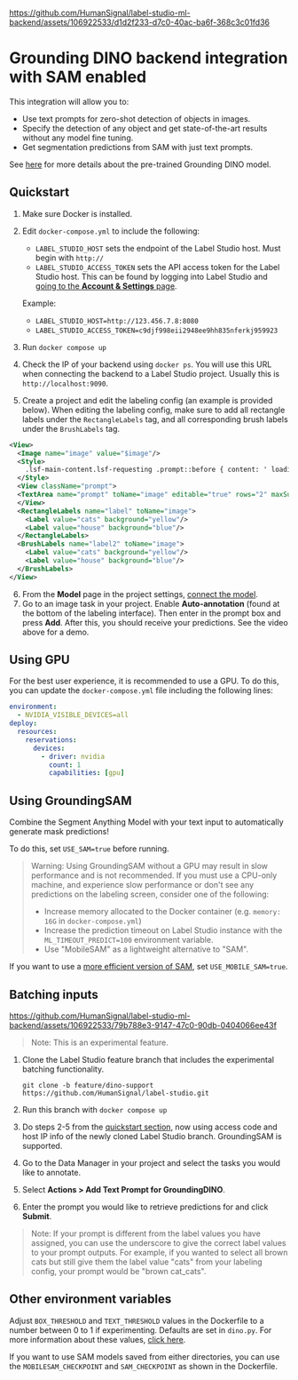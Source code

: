 <!--
---
title: Zero-shot object detection and image segmentation with Grounding DINO and SAM
type: guide
tier: all
order: 15
hide_menu: true
hide_frontmatter_title: true
meta_title: Image segmentation in Label Studio using a Grounding DINO backend and SAM
meta_description: Label Studio tutorial for using Grounding DINO and SAM for zero-shot object detection in images
categories:
    - Computer Vision
    - Image Annotation
    - Object Detection
    - Zero-shot Image Segmentation
    - Grounding DINO
    - Segment Anything Model
image: "/tutorials/grounding-dino.png"
---
-->

https://github.com/HumanSignal/label-studio-ml-backend/assets/106922533/d1d2f233-d7c0-40ac-ba6f-368c3c01fd36


# Grounding DINO backend integration with SAM enabled

This integration will allow you to:

* Use text prompts for zero-shot detection of objects in images.
* Specify the detection of any object and get state-of-the-art results without any model fine tuning.
* Get segmentation predictions from SAM with just text prompts.

See [here](https://github.com/IDEA-Research/GroundingDINO) for more details about the pre-trained Grounding DINO model. 


## Quickstart

1. Make sure Docker is installed.
2. Edit `docker-compose.yml` to include the following:
   * `LABEL_STUDIO_HOST` sets the endpoint of the Label Studio host. Must begin with `http://` 
   * `LABEL_STUDIO_ACCESS_TOKEN` sets the API access token for the Label Studio host. This can be found by logging
  into Label Studio and [going to the **Account & Settings** page](https://labelstud.io/guide/user_account#Access-token). 

    Example:
   - `LABEL_STUDIO_HOST=http://123.456.7.8:8080`
   - `LABEL_STUDIO_ACCESS_TOKEN=c9djf998eii2948ee9hh835nferkj959923`

3. Run `docker compose up`
4. Check the IP of your backend using `docker ps`. You will use this URL when connecting the backend to a Label Studio project. Usually this is `http://localhost:9090`.

5. Create a project and edit the labeling config (an example is provided below). When editing the labeling config, make sure to add all rectangle labels under the `RectangleLabels` tag, and all corresponding brush labels under the `BrushLabels` tag.

```xml
<View>
  <Image name="image" value="$image"/>
  <Style>
    .lsf-main-content.lsf-requesting .prompt::before { content: ' loading...'; color: #808080; }
  </Style>
  <View className="prompt">
  <TextArea name="prompt" toName="image" editable="true" rows="2" maxSubmissions="1" showSubmitButton="true"/>
  </View>
  <RectangleLabels name="label" toName="image">
    <Label value="cats" background="yellow"/>
    <Label value="house" background="blue"/>
  </RectangleLabels>
  <BrushLabels name="label2" toName="image">
    <Label value="cats" background="yellow"/>
    <Label value="house" background="blue"/>
  </BrushLabels>
</View>
```

6. From the **Model** page in the project settings, [connect the model](https://labelstud.io/guide/ml#Connect-the-model-to-Label-Studio). 
7. Go to an image task in your project. Enable **Auto-annotation** (found at the bottom of the labeling interface). Then enter in the prompt box and press **Add**. After this, you should receive your predictions. See the video above for a demo. 


## Using GPU

For the best user experience, it is recommended to use a GPU. To do this, you can update the `docker-compose.yml` file including the following lines:

```yaml
environment:
  - NVIDIA_VISIBLE_DEVICES=all
deploy:
  resources:
    reservations:
      devices:
        - driver: nvidia
          count: 1
          capabilities: [gpu]
```

## Using GroundingSAM

Combine the Segment Anything Model with your text input to automatically generate mask predictions! 

To do this, set `USE_SAM=true` before running. 

> Warning: Using GroundingSAM without a GPU may result in slow performance and is not recommended. If you must use a CPU-only machine, and experience slow performance or don't see any predictions on the labeling screen, consider one of the following:
> - Increase memory allocated to the Docker container (e.g. `memory: 16G` in `docker-compose.yml`)
> - Increase the prediction timeout on Label Studio instance with the `ML_TIMEOUT_PREDICT=100` environment variable.
> - Use "MobileSAM" as a lightweight alternative to "SAM".

If you want to use a [more efficient version of SAM](https://github.com/ChaoningZhang/MobileSAM), set `USE_MOBILE_SAM=true`.


## Batching inputs

https://github.com/HumanSignal/label-studio-ml-backend/assets/106922533/79b788e3-9147-47c0-90db-0404066ee43f

> Note: This is an experimental feature.

1. Clone the Label Studio feature branch that includes the experimental batching functionality.

    `git clone -b feature/dino-support https://github.com/HumanSignal/label-studio.git`

2. Run this branch with `docker compose up`
3. Do steps 2-5 from the [quickstart section](#quickstart), now using access code and host IP info of the newly cloned Label Studio branch. GroundingSAM is supported.
4. Go to the Data Manager in your project and select the tasks you would like to annotate.
5. Select **Actions > Add Text Prompt for GroundingDINO**.
6. Enter the prompt you would like to retrieve predictions for and click **Submit**.

> Note: If your prompt is different from the label values you have assigned, you can use the underscore to give the correct label values to your prompt outputs. For example, if you wanted to select all brown cats but still give them the label value "cats" from your labeling config, your prompt would be "brown cat_cats".


## Other environment variables

Adjust `BOX_THRESHOLD` and `TEXT_THRESHOLD` values in the Dockerfile to a number between 0 to 1 if experimenting. Defaults are set in `dino.py`. For more information about these values, [click here](https://github.com/IDEA-Research/GroundingDINO#star-explanationstips-for-grounding-dino-inputs-and-outputs).

If you want to use SAM models saved from either directories, you can use the `MOBILESAM_CHECKPOINT` and `SAM_CHECKPOINT` as shown in the Dockerfile.
